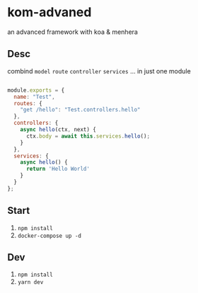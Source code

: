 # kom-advaned

an advanced framework with koa & menhera

## Desc
combind `model` `route` `controller` `services` ... in just one module
```js

module.exports = {
  name: "Test",
  routes: {
    "get /hello": "Test.controllers.hello"
  },
  controllers: {
    async hello(ctx, next) {
      ctx.body = await this.services.hello();
    }
  },
  services: {
    async hello() {
      return 'Hello World'
    }
  }
};


```


## Start
1. `npm install`
2. `docker-compose up -d` 


## Dev
1. `npm install`
2. `yarn dev` 


